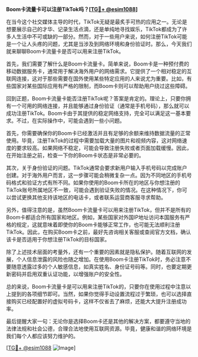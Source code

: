 **Boom卡流量卡可以注册TikTok吗？[[TG💪+ @esim1088](https://t.me/s/esim1088)]**

在当今这个社交媒体主导的时代，TikTok无疑是最炙手可热的应用之一。无论是想要展示自己的才华、记录生活点滴，还是单纯地寻找娱乐，TikTok都成为了许多人生活中不可或缺的一部分。然而，对于一些用户来说，如何注册TikTok可能是一个让人头疼的问题，尤其是当涉及到网络环境和身份验证时。那么，今天我们就来聊聊Boom卡流量卡是否可以用来注册TikTok。

首先，我们需要了解什么是Boom卡流量卡。简单来说，Boom卡是一种预付费的移动数据服务卡，通常用于解决海外用户的网络需求。它提供了一个相对稳定的互联网连接，这对于那些需要在国外使用某些特定应用的人来说尤为重要。比如，有些国家对某些国际应用有严格的限制，而Boom卡则可以帮助用户绕过这些障碍。

回到正题，Boom卡流量卡能否注册TikTok呢？答案是肯定的。理论上，只要你拥有一个可用的网络连接，并且能够通过身份验证（通常是手机号码），那么就可以成功注册TikTok。Boom卡由于其提供的稳定网络支持，完全可以满足这一基本要求。不过，在实际操作中，可能会遇到一些小问题。

首先，你需要确保你的Boom卡已经激活并且有足够的余额来维持数据流量的正常使用。毕竟，注册TikTok的过程中需要加载大量的图片和视频内容，这对网络速度的要求较高。如果网络不稳定，可能会导致注册失败或者页面加载缓慢。因此，在开始注册之前，检查一下你的Boom卡状态是非常必要的。

其次，关于身份验证的问题。TikTok通常会要求新用户输入手机号码以完成账户创建。对于海外用户而言，这一步骤可能会稍微复杂一点。因为不同地区的手机号码格式和验证方式有所不同。如果你使用的Boom卡所在的地区与你想注册的TikTok账号所属地区不一致，可能会遇到验证失败的情况。在这种情况下，你可以尝试更换其他支持该地区的电话卡，或者联系运营商客服寻求帮助。

另外，值得注意的是，虽然Boom卡流量卡可以用来注册TikTok，但并不是所有的Boom卡都适合所有国家和地区。例如，某些国家对外国IP地址访问本国服务有严格的规定，这就意味着即使你的Boom卡能够正常工作，也可能无法顺利注册TikTok。因此，在购买Boom卡之前，最好先咨询相关客服或查阅官方文档，确认该卡是否适用于你想注册TikTok的目标国家。

除了上述技术层面的考量外，还有一个重要的因素就是隐私保护。随着互联网的发展，个人信息泄露的风险也随之增加。在使用Boom卡注册TikTok时，务必注意不要随意透露过多的个人敏感信息，如真实姓名、身份证号码等。同时，也要定期更新密码并启用双重认证功能，以增强账户的安全性。

总的来说，Boom卡流量卡是可以用来注册TikTok的，只要你在使用过程中注意以上提到的各项细节即可。当然，如果你觉得手动设置流程过于繁琐，也可以选择直接购买已经配置好的虚拟号码卡，这样不仅省去了麻烦，还能大大提升注册成功率。

最后提醒大家一句：无论你是选择Boom卡还是其他的解决方案，都要遵守当地的法律法规和社会公德，合理合法地使用互联网资源。毕竟，健康和谐的网络环境是我们每个人都应该努力维护的。

[[TG💪+ @esim1088](https://t.me/s/esim1088) ![Image](https://i.postimg.cc/4NQfJmqS/Snipaste-2025-05-13-00-14-12.png)]